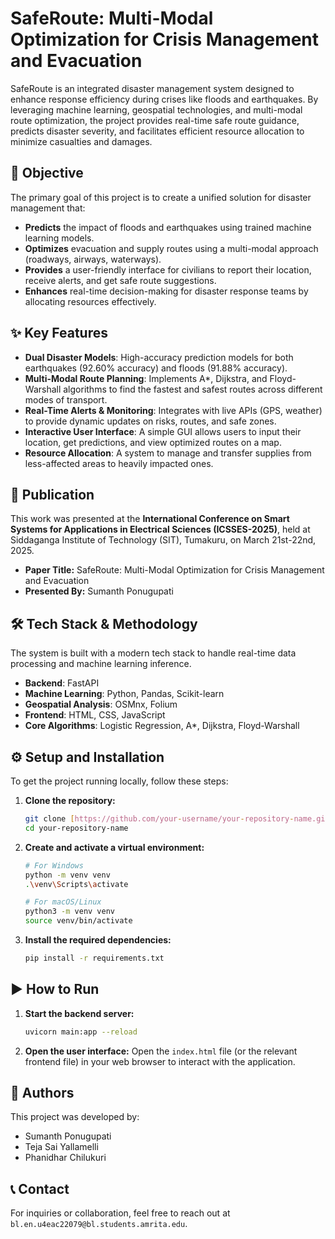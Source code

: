 # SafeRoute: Multi-Modal Optimization for Crisis Management and Evacuation

SafeRoute is an integrated disaster management system designed to enhance response efficiency during crises like floods and earthquakes. By leveraging machine learning, geospatial technologies, and multi-modal route optimization, the project provides real-time safe route guidance, predicts disaster severity, and facilitates efficient resource allocation to minimize casualties and damages.

## 🚀 Objective

The primary goal of this project is to create a unified solution for disaster management that:
-   **Predicts** the impact of floods and earthquakes using trained machine learning models.
-   **Optimizes** evacuation and supply routes using a multi-modal approach (roadways, airways, waterways).
-   **Provides** a user-friendly interface for civilians to report their location, receive alerts, and get safe route suggestions.
-   **Enhances** real-time decision-making for disaster response teams by allocating resources effectively.

## ✨ Key Features

-   **Dual Disaster Models**: High-accuracy prediction models for both earthquakes (92.60% accuracy) and floods (91.88% accuracy).
-   **Multi-Modal Route Planning**: Implements A*, Dijkstra, and Floyd-Warshall algorithms to find the fastest and safest routes across different modes of transport.
-   **Real-Time Alerts & Monitoring**: Integrates with live APIs (GPS, weather) to provide dynamic updates on risks, routes, and safe zones.
-   **Interactive User Interface**: A simple GUI allows users to input their location, get predictions, and view optimized routes on a map.
-   **Resource Allocation**: A system to manage and transfer supplies from less-affected areas to heavily impacted ones.

## 📜 Publication

This work was presented at the **International Conference on Smart Systems for Applications in Electrical Sciences (ICSSES-2025)**, held at Siddaganga Institute of Technology (SIT), Tumakuru, on March 21st-22nd, 2025.

-   **Paper Title:** SafeRoute: Multi-Modal Optimization for Crisis Management and Evacuation
-   **Presented By:** Sumanth Ponugupati

## 🛠️ Tech Stack & Methodology

The system is built with a modern tech stack to handle real-time data processing and machine learning inference.

-   **Backend**: FastAPI
-   **Machine Learning**: Python, Pandas, Scikit-learn
-   **Geospatial Analysis**: OSMnx, Folium
-   **Frontend**: HTML, CSS, JavaScript
-   **Core Algorithms**: Logistic Regression, A*, Dijkstra, Floyd-Warshall

## ⚙️ Setup and Installation

To get the project running locally, follow these steps:

1.  **Clone the repository:**
    ```bash
    git clone [https://github.com/your-username/your-repository-name.git](https://github.com/your-username/your-repository-name.git)
    cd your-repository-name
    ```

2.  **Create and activate a virtual environment:**
    ```bash
    # For Windows
    python -m venv venv
    .\venv\Scripts\activate

    # For macOS/Linux
    python3 -m venv venv
    source venv/bin/activate
    ```

3.  **Install the required dependencies:**
    ```bash
    pip install -r requirements.txt
    ```

## ▶️ How to Run

1.  **Start the backend server:**
    ```bash
    uvicorn main:app --reload
    ```
2.  **Open the user interface:**
    Open the `index.html` file (or the relevant frontend file) in your web browser to interact with the application.

## 👥 Authors

This project was developed by:
-   Sumanth Ponugupati
-   Teja Sai Yallamelli
-   Phanidhar Chilukuri

## 📞 Contact

For inquiries or collaboration, feel free to reach out at `bl.en.u4eac22079@bl.students.amrita.edu`.
